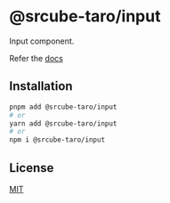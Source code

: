 # @srcube-taro/input

Input component.

Refer the [docs](https://srcube-taro.vercel.app/docs/components/input)

## Installation

```bash
pnpm add @srcube-taro/input
# or
yarn add @srcube-taro/input
# or
npm i @srcube-taro/input
```

## License

[MIT](https://github.com/srcube/srcube-taro/blob/main/LICENSE.md)
